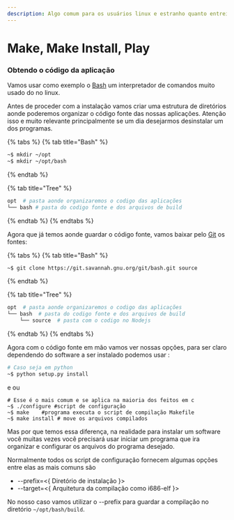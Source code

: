```yaml
---
description: Algo comum para os usuários linux e estranho quanto entrei para esse grupo.
---
```


# Make, Make Install, Play

### Obtendo o código da aplicação

  Vamos usar como exemplo o [Bash](https://www.gnu.org/software/bash/) um interpretador de comandos muito usado do no linux.

  Antes de proceder com a instalação vamos criar uma estrutura de diretórios aonde poderemos organizar o código fonte das nossas aplicações. Atenção isso e muito relevante principalmente se um dia desejarmos desinstalar um dos programas.

{% tabs %}
{% tab title="Bash" %}
```bash
~$ mkdir ~/opt
~$ mkdir ~/opt/bash
```
{% endtab %}

{% tab title="Tree" %}
```bash
opt  # pasta aonde organizaremos o codigo das aplicações
└── bash # pasta do codigo fonte e dos arquivos de build
```
{% endtab %}
{% endtabs %}

  Agora que já temos aonde guardar o código fonte, vamos baixar pelo [Git](https://git-scm.com) os fontes:

{% tabs %}
{% tab title="Bash" %}
```bash
~$ git clone https://git.savannah.gnu.org/git/bash.git source
```
{% endtab %}

{% tab title="Tree" %}
```bash
opt  # pasta aonde organizaremos o codigo das aplicações
└── bash  # pasta do codigo fonte e dos arquivos de build
    └── source  # pasta com o codigo no Nodejs

```
{% endtab %}
{% endtabs %}

 Agora com o código fonte em mão vamos ver nossas opções, para ser claro dependendo do software a ser instalado podemos usar :

```bash
# Caso seja em python
~$ python setup.py install
```

e ou

```text
# Esse é o mais comum e se aplica na maioria dos feitos em c
~$ ./configure #script de configuração
~$ make    #programa executa o script de compilação Makefile
~$ make install # move os arquivos compilados
```

   Mas por que temos essa diferença, na realidade para instalar um software você muitas vezes você precisará usar iniciar um programa que ira organizar e configurar os arquivos do programa desejado.

   Normalmente todos os script de configuração fornecem algumas opções entre elas as mais comuns são

* --prefix=&lt;{  Diretório de instalação }&gt;
* --target=&lt;{ Arquitetura da compilação como i686-elf }&gt;

No nosso caso vamos utilizar o --prefix para guardar a compilação no diretório `~/opt/bash/build`.



